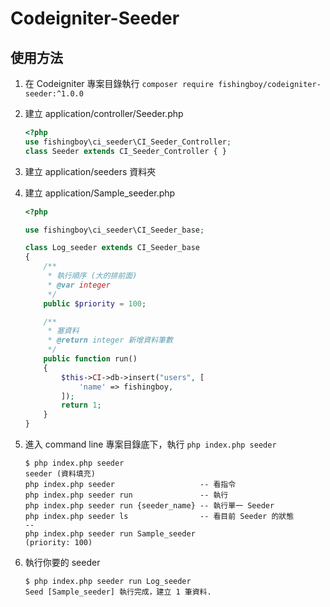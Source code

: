 # Codeigniter-Seeder

## 使用方法
1. 在 Codeigniter 專案目錄執行 `composer require fishingboy/codeigniter-seeder:^1.0.0`
2. 建立 application/controller/Seeder.php
    ```php
    <?php
    use fishingboy\ci_seeder\CI_Seeder_Controller;
    class Seeder extends CI_Seeder_Controller { }
    ```
3. 建立 application/seeders 資料夾

4. 建立 application/Sample_seeder.php
    ```php
    <?php
    
    use fishingboy\ci_seeder\CI_Seeder_base;
    
    class Log_seeder extends CI_Seeder_base
    {
        /**
         * 執行順序 (大的排前面)
         * @var integer
         */
        public $priority = 100;
    
        /**
         * 塞資料
         * @return integer 新增資料筆數
         */
        public function run()
        {
            $this->CI->db->insert("users", [
                'name' => fishingboy,
            ]);
            return 1;
        }
    }
    
    ```
5. 進入 command line 專案目錄底下，執行 `php index.php seeder`
    ```
    $ php index.php seeder
    seeder (資料填充)
    php index.php seeder                   -- 看指令
    php index.php seeder run               -- 執行
    php index.php seeder run {seeder_name} -- 執行單一 Seeder
    php index.php seeder ls                -- 看目前 Seeder 的狀態
    -- 
    php index.php seeder run Sample_seeder                     (priority: 100)
    ```
5. 執行你要的 seeder
   ```
   $ php index.php seeder run Log_seeder
   Seed [Sample_seeder] 執行完成，建立 1 筆資料. 

   ```